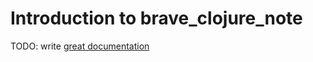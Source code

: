 # Introduction to brave_clojure_note

TODO: write [great documentation](http://jacobian.org/writing/what-to-write/)
